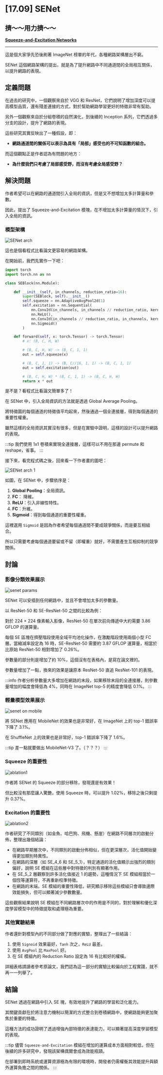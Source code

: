 # [17.09] SENet

## 擠～～用力擠～～

[**Squeeze-and-Excitation Networks**](https://arxiv.org/abs/1709.01507)

---

這是個大家爭先恐後刷著 ImageNet 榜單的年代，各種網路架構層出不窮。

SENet 這個網路架構的提出，就是為了提升網路中不同通道間的全局相互關係，以提升網路的表現。

## 定義問題

在過去的研究中，一個觀察來自於 VGG 和 ResNet，它們說明了增加深度可以提高模型品質，還有殘差連接的方式，對於幫助網路學習更好的特徵非常有幫助。

另外一個觀察來自於分組卷積的自然演化，到後續的 Inception 系列，它們透過多分支的設計，提升了網路的表現。

這些研究其實反映出了一種假設，即：

- **網路通道間的關係可以表示為具有「局部」感受也的不可知函數的組合。**

而這個觀點正是作者認為有問題的地方：

- **為什麼我們只考慮了局部感受野，而沒有考慮全局感受野？**

## 解決問題

作者希望可以在網路的通道間引入全局的資訊，但是又不想增加太多計算量和參數。

因此，提出了 Squeeze-and-Excitation 模塊，在不增加太多計算量的情況下，引入全局的資訊。

### 模型架構

![SENet arch](./img/img1.jpg)

這也是個看程式比看論文更容易的網路架構。

在開始前，我們先實作一下吧：

```python
import torch
import torch.nn as nn

class SEBlock(nn.Module):

    def __init__(self, in_channels, reduction_ratio=16):
        super(SEBlock, self).__init__()
        self.squeeze = nn.AdaptiveAvgPool2d(1)
        self.excitation = nn.Sequential(
            nn.Conv2d(in_channels, in_channels // reduction_ratio, kernel_size=1, stride=1, padding=0, bias=False),
            nn.ReLU(),
            nn.Conv2d(in_channels // reduction_ratio, in_channels, kernel_size=1, stride=1, padding=0, bias=False),
            nn.Sigmoid()
        )

    def forward(self, x: torch.Tensor) -> torch.Tensor:
        # x: (B, C, H, W)

        # (B, C, H, W) -> (B, C, 1, 1)
        out = self.squeeze(x)

        # (B, C, 1, 1) -> (B, C//16, 1, 1) -> (B, C, 1, 1)
        out = self.excitation(out)

        # (B, C, H, W) * (B, C, 1, 1) -> (B, C, H, W)
        return x * out
```

是不是？看程式比看論文簡單多了！

在 SENet 中，引入全局資訊的方法就是透過 Global Average Pooling。

將特徵圖的每個通道的特徵值平均起來，然後通過一個全連接層，得到每個通道的重要性權重。

雖然這樣的全局資訊其實沒有很多，但是在實驗中證明，這樣的設計可以提升網路的表現。

:::tip
我們使用 1x1 卷積來實現全連接層，這樣可以不用在那邊 permute 和 reshape，省事。
:::

接下來，看完程式碼之後，回來看一下作者畫的圖吧：

![SENet arch 1](./img/img2.jpg)

如圖，在 SENet 中，步驟依序是：

1. **Global Pooling**：全局資訊。
2. **FC**： 降維。
3. **ReLU**：引入非線性特性。
4. **FC**：升維。
5. **Sigmoid**：得到每個通道的重要性權重。

這裡選用 `Sigmoid` 是因為作者希望每個通道間不要成競爭關係，而是要互相組合。

所以只需要考慮每個通道要留或不留（即權重）就好，不需要產生互相抑制的競爭關係。

## 討論

### 影像分類效果展示

![senet params](./img/img3.jpg)

SENet 可以安插到任何網路中，並且不會增加太多的參數量。

以 ResNet-50 和 SE-ResNet-50 之間的比較為例：

對於 224 × 224 像素輸入影像，ResNet-50 在單次前向傳遞中大約需要 3.86 GFLOP 的運算量。

每個 SE 區塊在擠壓階段使用全域平均池化操作，在激勵階段使用兩個小型 FC 層。當縮減率設定為 16 時，SE-ResNet-50 需要約 3.87 GFLOP 運算量，相當於比原始 ResNet-50 相對增加了 0.26%。

參數量的部分則是增加了約 10%，這個沒有在表格內，是寫在論文裡的。

參數量增加了一點，換來的效果是讓原本 ResNet-50 直追 ResNet-101 的表現。

:::info
作者分析參數量大多增加在網路的末段，如果移除末段的全連接層，則參數量增加的幅度會降低為 4%，同時在 ImageNet top-5 的精度會降低 0.1%。
:::

### 輕量模型效果展示

![senet on mobile](./img/img4.jpg)

將 SENet 應用在 MobileNet 的效果也是非常好，在 ImageNet 上的 top-1 錯誤率下降了 3.1%。

在 ShuffleNet 上的效果也是非常好，top-1 錯誤率下降了 1.6%。

:::tip
差一點就要做出 MobileNet-V3 了。（？？？）
:::

### Squeeze 的重要性

![ablation1](./img/img5.jpg)

作者將 SENet 的 Squeeze 的部分移除，發現還是有效果！

但比較沒有那麼讓人驚艷，使用 Squeeze 時，可以提升 1.02%，移除之後只剩提升 0.37%。

### Excitation 的重要性

![ablation2](./img/img6.jpg)

作者研究了不同類別（如金魚、哈巴狗、飛機、懸崖）在網路不同層次的啟動分佈，整理出幾個結論：

- 在網路早期層次中，不同類別的啟動分佈相似，但在更深層次，活化值開始變得更加類別特異性。
- 在網路的深層（如 SE_4_6 和 SE_5_1），特定通道的活化值顯示出強烈的類別偏好，說明 SE 模組在這些層中對特徵的判別有顯著作用。
- 在 SE_5_2 層觀察到許多活化值接近 1 的趨勢，這種情況下 SE 模組相當於一個恆等運算符，不再重新校準特徵。
- 在網路的末端，SE 模組的重要性降低，研究顯示移除這些模組只會導致邊際效能損失，但可以顯著減少參數數量。

這些觀察結果說明 SE 模組在不同網路層次中的作用是不同的，對於理解和優化深度學習模型中的特徵提取和處理極為重要。

### 其他實驗結果

作者還針對模型內的不同部分做了對應的實驗，整理出了一些結論：

1. 使用 `Signoid` 效果最好，`Tanh` 次之，`ReLU` 最差。
2. 使用 `AvgPool` 比 `MaxPool` 好。
3. 在 SE 模組內的 Reduction Ratio 設定為 16 有比較好的權橫。

詳細表格請讀者參考原論文，我們認為這一部分的實驗比較偏向於工程實踐，就不再一一列舉了。

## 結論

SENet 透過在網路中引入 SE 塊，有效地提升了網路的學習和泛化能力。

其關鍵貢獻在於將注意力機制以簡潔的方式整合到卷積網路中，使網路能夠更加聚焦於重要的特徵。

這種方法的成功證明了透過增強內部特徵的表達能力，可以顯著提高深度學習模型的表現。

:::tip
儘管 `Squeeze-and-Excitation` 模組在增加的運算成本方面相對較低，但在後續的許多研究中，發現該架構偶爾會成為效能瓶頸。

在部署到即時系統或運算資源極為有限的環境時，開發者仍需權衡其效能提升與額外運算負擔之間的關係。
:::
